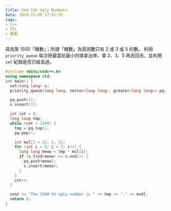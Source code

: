 ```yaml
---
title: UVa-136 Ugly Numbers
date: 2018-12-09 17:51:33
tags:
- C++
- STL
- 題解
---
```

尋找第 1500「醜數」；所謂「醜數」為質因數只有 2 或 3 或 5 的數。
利用 `priority_queue` 每次把最當前最小的值拿出來，乘 2、3、5 再丟回去，並利用 `set` 紀錄是否已經丟過。
<!--more-->
```c++
#include <bits/stdc++.h>
using namespace std;
int main() {
  set<long long> s;
  priority_queue<long long, vector<long long>, greater<long long>> pq;

  pq.push(1);
  s.insert(1);

  int cnt = 0;
  long long tmp;
  while (cnt < 1500) {
    tmp = pq.top();
    pq.pop();

    int mul[] = {2, 3, 5};
    for (int i = 0; i < 3; i++) {
      long long meow = tmp * mul[i];
      if (s.find(meow) == s.end()) {
        pq.push(meow);
        s.insert(meow);
      }
    }
    cnt++;
  }

  cout << "The 1500'th ugly number is " << tmp << "." << endl;
  return 0;
}
```